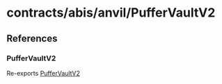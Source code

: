 # contracts/abis/anvil/PufferVaultV2

## References

### PufferVaultV2

Re-exports [PufferVaultV2](PufferVaultV2.md#puffervaultv2)
